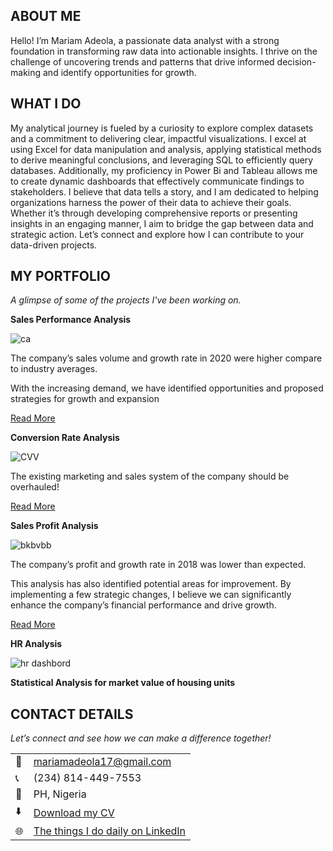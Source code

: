 ## ABOUT ME

Hello! I’m Mariam Adeola, a passionate data analyst with a strong foundation in transforming raw data into actionable insights. I thrive on the challenge of uncovering trends and patterns that drive informed decision-making  and identify opportunities for growth.

<!--Mention your top/relevant skills here - core and soft skills-->
## WHAT I DO

My analytical journey is fueled by a curiosity to explore complex datasets and a commitment to delivering clear, impactful visualizations. I excel at using Excel for data manipulation and analysis, applying statistical methods to derive meaningful conclusions, and leveraging SQL to efficiently query databases. Additionally, my proficiency in Power Bi and Tableau allows me to create dynamic dashboards that effectively communicate findings to stakeholders.
I believe that data tells a story, and I am dedicated to helping organizations harness the power of their data to achieve their goals. Whether it’s through developing comprehensive reports or presenting insights in an engaging manner, I aim to bridge the gap between data and strategic action.
Let’s connect and explore how I can contribute to your data-driven projects.


<!--Section 2: List 3-4 key projects-->
## MY PORTFOLIO 

*A glimpse of some of the projects I've been working on.*

**Sales Performance Analysis**

![ca](https://github.com/user-attachments/assets/d418cbb9-85ee-4da2-9db4-86c5cac07a2c)

The company’s sales volume and growth rate in 2020 were higher compare to industry averages.

With the increasing demand, we have identified opportunities and proposed strategies for growth and expansion 

[Read More](assets/Beyond-car-analysis-report.pdf) 

**Conversion Rate Analysis**

![CVV](https://github.com/user-attachments/assets/56599a46-8ac0-44ec-b0e5-ba91b63c4d19)

The existing marketing and sales system of the company should be overhauled!

[Read More](assets/Conversion-rate-analysis-report.pdf)   

**Sales Profit Analysis**

![bkbvbb](https://github.com/user-attachments/assets/f6d50baf-803a-4a37-89d6-53e16d8e3272)

The company’s profit and growth rate in 2018 was lower than expected.

This analysis has also identified potential areas for improvement. By implementing a few strategic changes, I believe we can significantly enhance the company’s financial performance and drive growth. 

[Read More](assets/Ashka-store-sale.pdf)

**HR Analysis**

![hr dashbord](https://github.com/user-attachments/assets/9bfb324a-df2b-4d66-864a-2eeffbc9b56f)

**Statistical Analysis for market value of housing units**

## CONTACT DETAILS

*Let’s connect and see how we can make a difference together!*
<table>
  <tbody>
    <tr>
      <td>📧</td>
      <td><a href="mailto: mariamadeola17@gmail.com">mariamadeola17@gmail.com</a></td>
    </tr>
    <tr>
      <td>📞</td>
      <td>(234) 814-449-7553</td>
    </tr>
    <tr>
      <td>📍</td>
      <td>PH, Nigeria</td>
    </tr>
    <tr>
      <td>⬇️</td>
      <td><a href="assets/MARIAMABASS-Copy.pdf">Download my CV</a></td>
    </tr>
    <tr>
      <td>🌐</td>
      <td><a href="https://linkedin.com/in/mariam-adeola2025">The things I do daily on LinkedIn</a></td>
    <tr>
  </tbody>
</table>
